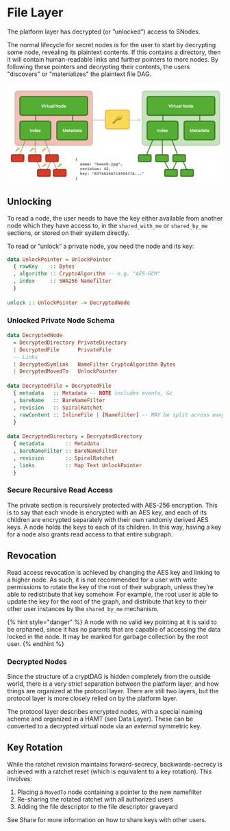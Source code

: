 # File Layer

The platform layer has decrypted \(or ”unlocked”\) access to SNodes.

The normal lifecycle for secret nodes is for the user to start by decrypting some node, revealing its plaintext contents. If this contains a directory, then it will contain human-readable links and further pointers to more nodes. By following these pointers and decrypting their contents, the users "discovers" or "materializes" the plaintext file DAG.

![](../../../.gitbook/assets/screen-shot-2021-06-09-at-20.56.16.png)

## Unlocking

To read a node, the user needs to have the key either available from another node which they have access to, in the `shared_with_me` or `shared_by_me` sections, or stored on their system directly.

To read or ”unlock“ a private node, you need the node and its key:

```haskell
data UnlockPointer = UnlockPointer
  { rawKey    :: Bytes
  , algorithm :: CryptoAlgorithm -- e.g. "AES-GCM"
  , index     :: SHA256 Namefilter
  }

unlock :: UnlockPointer -> DecryptedNode
```

### Unlocked Private Node Schema

```haskell
data DecryptedNode
  = DecryptedDirectory PrivateDirectory
  | DecryptedFile      PrivateFile
  -- Links
  | DecryptedSymlink   NameFilter CryptoAlgorithm Bytes
  | DecryptedMovedTo   UnlockPointer

data DecryptedFile = DecryptedFile
  { metadata   :: Metadata -- NOTE includes events, &c
  , bareName   :: BareNameFilter
  , revision   :: SpiralRatchet
  , rawContent :: InlineFile | [Namefilter] -- MAY be split across many sections to obscure files
  }

data DecryptedDirectory = DecryptedDirectory
  { metadata       :: Metadata
  , bareNameFilter :: BareNameFilter
  , revision       :: SpiralRatchet
  , links          :: Map Text UnlockPointer
  }
```

### Secure Recursive Read Access

The private section is recursively protected with AES-256 encryption. This is to say that each vnode is encrypted with an AES key, and each of its children are encrypted separately with their own randomly derived AES keys. A node holds the keys to each of its children. In this way, having a key for a node also grants read access to that entire subgraph.

## Revocation

Read access revocation is achieved by changing the AES key and linking to a higher node. As such, it is not recommended for a user with write permissions to rotate the key of the root of their subgraph, unless they’re able to redistribute that key somehow. For example, the root user is able to update the key for the root of the graph, and distribute that key to their other user instances by the `shared_by_me` mechanism.

{% hint style="danger" %}
A node with no valid key pointing at it is said to be orphaned, since it has no parents that are capable of accessing the data locked in the node. It may be marked for garbage collection by the root user.
{% endhint %}

### Decrypted Nodes

Since the structure of a cryptDAG is hidden completely from the outside world, there is a very strict separation between the platform layer, and how things are organized at the protocol layer. There are still two layers, but the protocol layer is more closely relied on by the platform layer.

The protocol layer describes encrypted nodes, with a special naming scheme and organized in a HAMT \(see Data Layer\). These can be converted to a decrypted virtual node via an _external_ symmetric key.

## Key Rotation

While the ratchet revision maintains forward-secrecy, backwards-secrecy is achieved with a ratchet reset \(which is equivalent to a key rotation\). This involves:

1. Placing a `MovedTo` node containing a pointer to the new namefilter
2. Re-sharing the rotated ratchet with all authorized users
3. Adding the file descriptor to the file descriptor graveyard

See Share for more information on how to share keys with other users.



